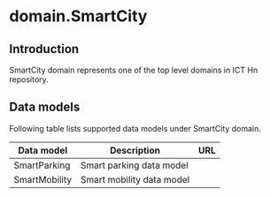 # domain.SmartCity
## Introduction
SmartCity domain represents one of the top level domains in ICT Hn repository.

## Data models
Following table lists supported data models under SmartCity domain.


| Data model  | Description           | URL |
| ----------- | --------------------- |---- |
| SmartParking  | Smart parking data model  |
| SmartMobility | Smart mobility data model |
